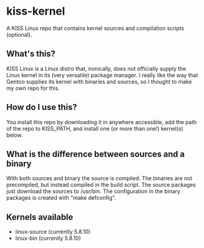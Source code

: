 # kiss-kernel

A KISS Linux repo that contains kernel sources and compilation scripts (optional).

## What's this?

KISS Linux is a Linux distro that, ironically, does not officially supply the Linux kernel in its (very versatile) package manager.  I really like the way that Gentoo supplies its kernel with binaries and sources, so I thought to make my own repo for this.

## How do I use this?

You install this repo by downloading it in anywhere accessible, add the path of the repo to KISS_PATH, and install one (or more than one!) kernel(s) below.

## What is the difference between sources and a binary

With both sources and binary the source is compiled.  The binaries are not precompiled, but instead compiled in the build script.  The source packages just download the sources to /usr/bin.  The configuration in the binary packages is created with "make defconfig".

## Kernels available

- linux-source (currently 5.8.10)
- linux-bin (currently 5.8.10)
